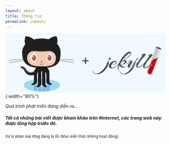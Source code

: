 ```yaml
---
layout: about
title: Thông tin
permalink: /about/
---
```


![image-title-here](/assets/img/about.jpg){:width="80%"}

*Quá trình phát triển đang diễn ra...*<br/>

##### Tất cả những bài viết được kham khảo trên #internet, các trang web này được tổng hợp trước đó.

<small>Xử lý phân loại #tag đang bị lỗi (Mục kiến thức không hoạt động).</small>